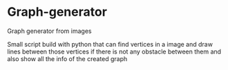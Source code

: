 # Graph-generator

Graph generator from images  

Small script build with python that can find vertices in a image and draw lines between those vertices if there is not any obstacle between them and also show all the info of the created graph
